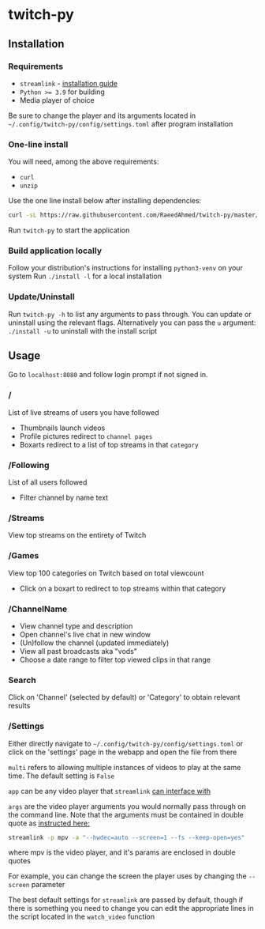 # twitch-py

## Installation

### Requirements

- `streamlink` - [installation guide](https://streamlink.github.io/install.html)
- `Python >= 3.9` for building
- Media player of choice

Be sure to change the player and its arguments located in `~/.config/twitch-py/config/settings.toml` after program installation

### One-line install

You will need, among the above requirements:

- `curl`
- `unzip`

Use the one line install below after installing dependencies:

```bash
curl -sL https://raw.githubusercontent.com/RaeedAhmed/twitch-py/master/install.sh | bash -s -- -d
```

Run `twitch-py` to start the application

### Build application locally

Follow your distribution's instructions for installing `python3-venv` on your system
Run `./install -l` for a local installation

### Update/Uninstall

Run `twitch-py -h` to list any arguments to pass through. You can update or uninstall using the relevant flags.
Alternatively you can pass the `u` argument: `./install -u` to uninstall with the install script

## Usage

Go to `localhost:8080` and follow login prompt if not signed in.

### /

List of live streams of users you have followed

- Thumbnails launch videos
- Profile pictures redirect to `channel pages`
- Boxarts redirect to a list of top streams in that `category`

### /Following

List of all users followed

- Filter channel by name text

### /Streams

View top streams on the entirety of Twitch

### /Games

View top 100 categories on Twitch based on total viewcount

- Click on a boxart to redirect to top streams within that category

### /ChannelName

- View channel type and description
- Open channel's live chat in new window
- (Un)follow the channel (updated immediately)
- View all past broadcasts aka "vods"
- Choose a date range to filter top viewed clips in that range

### Search

Click on 'Channel' (selected by default) or 'Category' to obtain relevant results

### /Settings

Either directly navigate to `~/.config/twitch-py/config/settings.toml` or click on the 'settings' page in the webapp and open the file from there

`multi` refers to allowing multiple instances of videos to play at the same time. The default setting is `False`

`app` can be any video player that `streamlink` [can interface with](https://streamlink.github.io/players.html)

`args` are the video player arguments you would normally pass through on the command line. Note that the arguments must be contained in double quote as [instructed here:](https://streamlink.github.io/cli.html#player-options)

```bash
streamlink -p mpv -a "--hwdec=auto --screen=1 --fs --keep-open=yes"
```

where mpv is the video player, and it's params are enclosed in double quotes

For example, you can change the screen the player uses by changing the `--screen` parameter

The best default settings for `streamlink` are passed by default, though if there is something you need to change you can edit the appropriate lines in the script located in the `watch_video` function

